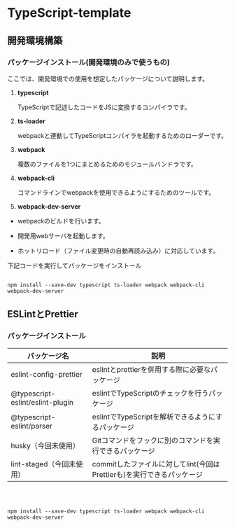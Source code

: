 # TypeScript-template

  

## 開発環境構築

  

### パッケージインストール(開発環境のみで使うもの)

  

ここでは、開発環境での使用を想定したパッケージについて説明します。

  

1.  **typescript**

	TypeScriptで記述したコードをJSに変換するコンパイラです。

2.  **ts-loader**

	webpackと連動してTypeScriptコンパイラを起動するためのローダーです。

3.  **webpack**

	複数のファイルを1つにまとめるためのモジュールバンドラです。

4.  **webpack-cli**

	コマンドラインでwebpackを使用できるようにするためのツールです。

5.  **webpack-dev-server**

- webpackのビルドを行います。

- 開発用webサーバを起動します。

- ホットリロード（ファイル変更時の自動再読み込み）に対応しています。

 下記コードを実行してパッケージをインストール

```shell

npm install --save-dev typescript ts-loader webpack webpack-cli webpack-dev-server

```

## ESLintとPrettier

### パッケージインストール

| パッケージ名 | 説明 |
| --- | --- |
| eslint-config-prettier | eslintとprettierを併用する際に必要なパッケージ |
| @typescript-eslint/eslint-plugin | eslintでTypeScriptのチェックを行うパッケージ |
| @typescript-eslint/parser | eslintでTypeScriptを解析できるようにするパッケージ |
| husky（今回未使用） | Gitコマンドをフックに別のコマンドを実行できるパッケージ |
| lint-staged（今回未使用） | commitしたファイルに対してlint(今回はPrettierも)を実行できるパッケージ |

<br>

```shell

npm install --save-dev typescript ts-loader webpack webpack-cli webpack-dev-server

```